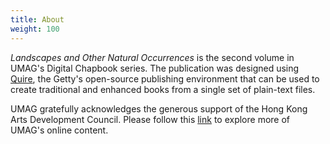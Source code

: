 ```yaml
---
title: About
weight: 100
---
```


*Landscapes and Other Natural Occurrences* is the second volume in UMAG's Digital Chapbook series. The publication was designed using [Quire](https://gettypubs.github.io/quire/), the Getty's open-source publishing environment that can be used to create traditional and enhanced books from a single set of plain-text files.

UMAG gratefully acknowledges the generous support of the Hong Kong Arts Development Council. Please follow this [link](https://www.umag.hku.hk/en/) to explore more of UMAG's online content.
